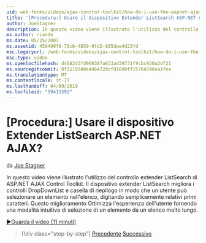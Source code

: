 ```yaml
---
uid: web-forms/videos/ajax-control-toolkit/how-do-i-use-the-aspnet-ajax-listsearch-extender
title: '[Procedura:] Usare il dispositivo Extender ListSearch ASP.NET AJAX? | Microsoft Docs'
author: JoeStagner
description: In questo video viene illustrato l'utilizzo del controllo extender ListSearch di ASP.NET AJAX Control Toolkit. Il dispositivo extender ListSearch migliora DropDownList e L....
ms.author: riande
ms.date: 05/25/2007
ms.assetid: 459490f0-79cb-4859-9fd2-885dae4d23fd
msc.legacyurl: /web-forms/videos/ajax-control-toolkit/how-do-i-use-the-aspnet-ajax-listsearch-extender
msc.type: video
ms.openlocfilehash: d4682d3fd960387a633ad39731f9cbc920a2df21
ms.sourcegitcommit: 0f1119340e4464720cfd16d0ff15764746ea1fea
ms.translationtype: MT
ms.contentlocale: it-IT
ms.lasthandoff: 04/09/2019
ms.locfileid: "59411592"
---
```

# <a name="how-do-i-use-the-aspnet-ajax-listsearch-extender"></a>[Procedura:] Usare il dispositivo Extender ListSearch ASP.NET AJAX?

da [Joe Stagner](https://github.com/JoeStagner)

In questo video viene illustrato l'utilizzo del controllo extender ListSearch di ASP.NET AJAX Control Toolkit. Il dispositivo extender ListSearch migliora i controlli DropDownList e casella di riepilogo in modo che un utente può selezionare un elemento nell'elenco, digitando semplicemente relativi primi caratteri. Questo miglioramento Ottimizza l'esperienza dell'utente fornendo una modalità intuitiva di selezione di un elemento da un elenco molto lungo.

[&#9654;Guarda il video (11 minuti)](https://channel9.msdn.com/Blogs/ASP-NET-Site-Videos/how-do-i-use-the-aspnet-ajax-listsearch-extender)

> [!div class="step-by-step"]
> [Precedente](how-do-i-use-the-aspnet-ajax-nobot-control.md)
> [Successivo](how-do-i-use-the-pagingbulletedlist-extender-control.md)
